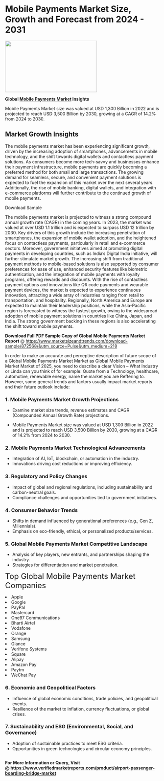 <H1>Mobile Payments Market Size, Growth and Forecast from 2024 - 2031</H1><img class="aligncenter size-medium wp-image-584254" src="https://thirdeyenews.in/wp-content/uploads/2024/09/Global-Market-Research-300x168.jpeg" alt="" width="300" height="168" /><p><strong>Global&nbsp;<a href="https://www.marketsizeandtrends.com/download-sample/872568/&amp;utm_source=Pulse&amp;utm_medium=218">Mobile Payments Market</a> Insights</strong></p><p>Mobile Payments Market size was valued at USD 1,300 Billion in 2022 and is projected to reach USD 3,500 Billion by 2030, growing at a CAGR of 14.2% from 2024 to 2030.</p><p><h2>Market Growth Insights</h2> The mobile payments market has been experiencing significant growth, driven by the increasing adoption of smartphones, advancements in mobile technology, and the shift towards digital wallets and contactless payment solutions. As consumers become more tech-savvy and businesses enhance their payment infrastructure, mobile payments are quickly becoming a preferred method for both small and large transactions. The growing demand for seamless, secure, and convenient payment solutions is expected to fuel the expansion of this market over the next several years. Additionally, the rise of mobile banking, digital wallets, and integration with e-commerce platforms will further contribute to the continued growth of mobile payments. <p>Download Sample</p> <p>The mobile payments market is projected to witness a strong compound annual growth rate (CAGR) in the coming years. In 2023, the market was valued at over USD 1.1 trillion and is expected to surpass USD 12 trillion by 2030. Key drivers of this growth include the increasing penetration of smartphones, the expansion of mobile wallet adoption, and the heightened focus on contactless payments, particularly in retail and e-commerce sectors. Moreover, government initiatives aimed at promoting digital payments in developing countries, such as India’s Digital India initiative, will further stimulate market growth. The increasing shift from traditional payment methods to mobile-based solutions is also supported by consumer preferences for ease of use, enhanced security features like biometric authentication, and the integration of mobile payments with loyalty programs, offering rewards and discounts. With the rise of contactless payment options and innovations like QR code payments and wearable payment devices, the market is expected to experience continuous innovation, attracting a wide array of industries ranging from retail to transportation, and hospitality. Regionally, North America and Europe are expected to maintain their leadership positions, while the Asia-Pacific region is forecasted to witness the fastest growth, owing to the widespread adoption of mobile payment solutions in countries like China, Japan, and India. The strong government backing in these regions is also accelerating the shift toward mobile payments. <p></p><p><span class=""><strong>Download Full PDF Sample Copy of Global Mobile Payments Market Report</strong> @ <a href="https://www.marketsizeandtrends.com/download-sample/872568/&amp;utm_source=Pulse&amp;utm_medium=218" target="_blank">https://www.marketsizeandtrends.com/download-sample/872568/&amp;utm_source=Pulse&amp;utm_medium=218</a></span></p><p>In order to make an accurate and perceptive description of future scope of a Global&nbsp;Mobile Payments Market Market as Global&nbsp;Mobile Payments Market Market of 2025, you need to describe a clear Vision &ndash; What Industry or Linda can you think of for example: Quote from a Technology, healthcare, automotive, renewable energy, name the market you are Reffering to. However, some general trends and factors usually impact market reports and their future outlook include:</p><h3>1.&nbsp;<strong>Mobile Payments Market Growth Projections</strong></h3><ul><li>Examine market size trends, revenue estimates and CAGR (Compounded Annual Growth Rate) projections.</li><li><p>Mobile Payments Market size was valued at USD 1,300 Billion in 2022 and is projected to reach USD 3,500 Billion by 2030, growing at a CAGR of 14.2% from 2024 to 2030.</p></li></ul><h3>2.&nbsp;<strong>Mobile Payments Market Technological Advancements</strong></h3><ul><li>Integration of AI, IoT, blockchain, or automation in the industry.</li><li>Innovations driving cost reductions or improving efficiency.</li></ul><h3>3.&nbsp;<strong>Regulatory and Policy Changes</strong></h3><ul><li>Impact of global and regional regulations, including sustainability and carbon-neutral goals.</li><li>Compliance challenges and opportunities tied to government initiatives.</li></ul><h3>4.&nbsp;<strong>Consumer Behavior Trends</strong></h3><ul><li>Shifts in demand influenced by generational preferences (e.g., Gen Z, Millennials).</li><li>Emphasis on eco-friendly, ethical, or personalized products/services.</li></ul><h3>5.&nbsp;<strong>Global Mobile Payments Market Competitive Landscape</strong></h3><ul><li>Analysis of key players, new entrants, and partnerships shaping the industry.</li><li>Strategies for differentiation and market penetration.</li></ul><p data-pm-slice="1 1 []"><span style="color: inherit; font-family: inherit; font-size: 25px;">Top Global Mobile Payments Market Companies</span></p><div class="" data-test-id=""><p><li>Apple</li><li> Google</li><li> PayPal</li><li> Mastercard</li><li> One97 Communications</li><li> Bharti Airtel</li><li> Vodafone</li><li> Orange</li><li> Samsung</li><li> Glance</li><li> Verifone Systems</li><li> Square</li><li> Alipay</li><li> Amazon Pay</li><li> Paytm</li><li> WeChat Pay</li></p></div><h3>6.&nbsp;<strong>Economic and Geopolitical Factors</strong></h3><ul><li>Influence of global economic conditions, trade policies, and geopolitical events.</li><li>Resilience of the market to inflation, currency fluctuations, or global crises.</li></ul><h3>7.&nbsp;<strong>Sustainability and ESG (Environmental, Social, and Governance)</strong></h3><ul><li>Adoption of sustainable practices to meet ESG criteria.</li><li>Opportunities in green technologies and circular economy principles.</li></ul><h2><strong style="font-size: 14px;">For More Information or Query, Visit @&nbsp;</strong><a style="background-color: #ffffff; font-size: 14px;" href="https://www.marketsizeandtrends.com/report/mobile-payments-market/" target="_blank">https://www.verifiedmarketreports.com/product/airport-passenger-boarding-bridge-market</a></h2>
